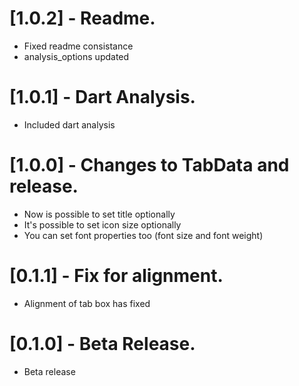# [1.0.2] - Readme.
* Fixed readme consistance
* analysis_options updated

# [1.0.1] - Dart Analysis.
* Included dart analysis

# [1.0.0] - Changes to TabData and release.
* Now is possible to set title optionally
* It's possible to set icon size optionally
* You can set font properties too (font size and font weight)

# [0.1.1] - Fix for alignment.
* Alignment of tab box has fixed

# [0.1.0] - Beta Release.
* Beta release
